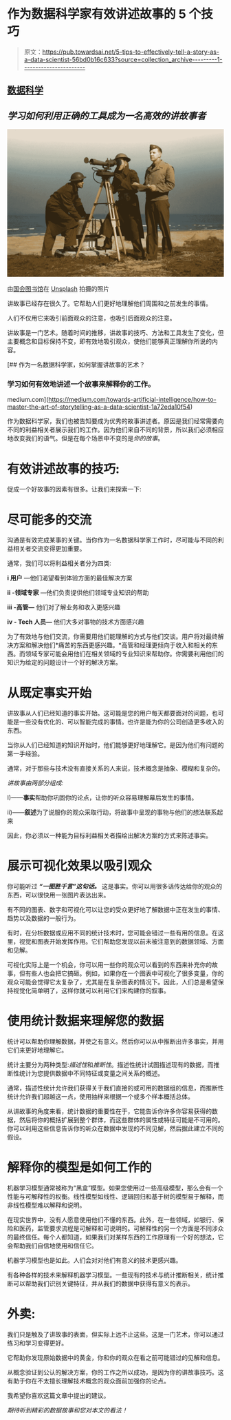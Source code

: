 # 作为数据科学家有效讲述故事的 5 个技巧

> 原文：<https://pub.towardsai.net/5-tips-to-effectively-tell-a-story-as-a-data-scientist-56bd0b16c633?source=collection_archive---------1----------------------->

## [数据科学](https://towardsai.net/p/category/data-science)

## *学习如何利用正确的工具成为一名高效的讲故事者*

![](img/53383974ea6afc953409c3d39b8d52e8.png)

由[国会图书馆](https://unsplash.com/@libraryofcongress?utm_source=unsplash&utm_medium=referral&utm_content=creditCopyText)在 [Unsplash](https://unsplash.com/s/photos/story-teller?utm_source=unsplash&utm_medium=referral&utm_content=creditCopyText) 拍摄的照片

讲故事已经存在很久了。它帮助人们更好地理解他们周围和之前发生的事情。

人们不仅用它来吸引前面观众的注意，也吸引后面观众的注意。

讲故事是一门艺术。随着时间的推移，讲故事的技巧、方法和工具发生了变化，但主要概念和目标保持不变，即有效地吸引观众，使他们能够真正理解你所说的内容。

[](https://medium.com/towards-artificial-intelligence/how-to-master-the-art-of-storytelling-as-a-data-scientist-1a72eda10f54) [## 作为一名数据科学家，如何掌握讲故事的艺术？

### 学习如何有效地讲述一个故事来解释你的工作。

medium.com](https://medium.com/towards-artificial-intelligence/how-to-master-the-art-of-storytelling-as-a-data-scientist-1a72eda10f54) 

作为数据科学家，我们也被告知要成为优秀的故事讲述者。原因是我们经常需要向不同的利益相关者展示我们的工作。因为他们来自不同的背景，所以我们必须相应地改变我们的语气。但是在每个场景中不变的是*你的故事*。

# 有效讲述故事的技巧:

促成一个好故事的因素有很多。让我们来探索一下:

# 尽可能多的交流

沟通是有效完成某事的关键。当你作为一名数据科学家工作时，尽可能与不同的利益相关者交流变得更加重要。

通常，我们可以将利益相关者分为四类:

**i 用户** —他们渴望看到体验方面的最佳解决方案

**ii -领域专家** —他们负责提供他们领域专业知识的帮助

**iii -高管—** 他们对了解业务和收入更感兴趣

**iv - Tech 人员—** 他们大多对事物的技术方面感兴趣

为了有效地与他们交流，你需要用他们能理解的方式与他们交谈。用户将对最终解决方案和解决他们*痛苦的东西更感兴趣。*高管和经理更倾向于收入和相关的东西。而领域专家可能会用他们在相关领域的专业知识来帮助你。你需要利用他们的知识为给定的问题设计一个好的解决方案。

# 从既定事实开始

讲故事从人们已经知道的事实开始。这可能是您的用户每天都要面对的问题，也可能是一些没有优化的、可以智能完成的事情。也许是能为你的公司创造更多收入的东西。

当你从人们已经知道的知识开始时，他们能够更好地理解它。是因为他们有问题的第一手经验。

通常，对于那些与技术没有直接关系的人来说，技术概念是抽象、模糊和复杂的。

*讲故事由两部分组成:*

I)——**事实**帮助你巩固你的论点，让你的听众容易理解幕后发生的事情。

ii)——**叙述**为了说服你的观众采取行动，将故事中呈现的事物与他们的想法联系起来

因此，你必须以一种能为目标利益相关者描绘出解决方案的方式来陈述事实。

# 展示可视化效果以吸引观众

你可能听过 ***“一图胜千言”这句话。*** 这是事实。你可以用很多话传达给你的观众的东西，可以很快用一张图片表达出来。

有不同的图表、数字和可视化可以让您的受众更好地了解数据中正在发生的事情、趋势以及数据的一般行为。

有时，在分析数据或应用不同的统计技术时，您可能会错过一些有用的信息。在这里，视觉和图表开始发挥作用。它们帮助您发现以前未被注意到的数据领域、方面和见解。

可视化实际上是一个机会，你可以用一些你的观众可以看到的东西来补充你的故事，但有些人也会把它搞砸。例如，如果你在一个图表中可视化了很多变量，你的观众可能会觉得它太复杂了，尤其是在复杂图表的情况下。因此，人们总是希望保持视觉化简单明了，这样你就可以利用它们来构建你的叙事。

# 使用统计数据来理解您的数据

统计可以帮助你理解数据，并使之有意义。然后你可以从中推断出许多事实，并用它们来更好地理解它。

统计主要分为两种类型:*描述性*和*推断性*。描述性统计试图描述现有的数据，而推断性统计为您提供数据中不同特征或变量之间关系的概述。

通常，描述性统计允许我们获得关于我们直接的或可用的数据组的信息，而推断性统计允许我们超越这一点，使用抽样来根据一个或多个样本概括总体。

从讲故事的角度来看，统计数据的重要性在于，它能告诉你许多你容易获得的数据，然后将你的概括扩展到整个群体，而这些群体的属性或特征可能是不可用的。你可以利用这些信息告诉你的听众在数据中发现的不同见解，然后据此建立不同的假设。

# 解释你的模型是如何工作的

机器学习模型通常被称为“黑盒”模型。如果您使用过一些高级模型，那么会有一个性能与可解释性的权衡。线性模型如线性、逻辑回归和基于树的模型易于解释，而非线性模型难以解释和说明。

在现实世界中，没有人愿意使用他们不懂的东西。此外，在一些领域，如银行、保险和医药，监管要求流程是可解释和可说明的。可解释性的另一个方面是不同涉众的最终信任。每个人都知道，如果我们对某样东西的工作原理有一个好的想法，它会帮助我们自信地使用和信任它。

机器学习模型也是如此。人们会对对他们有意义的技术更感兴趣。

有各种各样的技术来解释机器学习模型。一些现有的技术与统计推断相关，统计推断可以帮助我们识别关键特征，并从我们的数据中获得有意义的表示。

# **外卖:**

我们只是触及了讲故事的表面，但实际上远不止这些。这是一门艺术，你可以通过练习和学习变得更好。

它帮助你发现原始数据中的黄金，你和你的观众在看之前可能错过的见解和信息。

从概念验证到公认的解决方案，你的工作之所以成功，是因为你的讲故事技巧。这有助于你在不太擅长理解技术概念的观众面前加强你的论点。

我希望你喜欢这篇文章中提出的建议。

*期待听到精彩的数据故事和您对本文的看法！*
